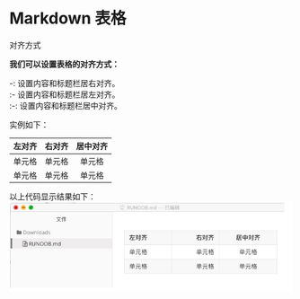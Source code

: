 # Markdown 表格
对齐方式

**我们可以设置表格的对齐方式：**

-: 设置内容和标题栏居右对齐。   
:- 设置内容和标题栏居左对齐。   
:-: 设置内容和标题栏居中对齐。  

实例如下：

| 左对齐 | 右对齐 | 居中对齐 |
| :-----| ----: | :----: |
| 单元格 | 单元格 | 单元格 |
| 单元格 | 单元格 | 单元格 |

以上代码显示结果如下：  
![1](image/1.png)